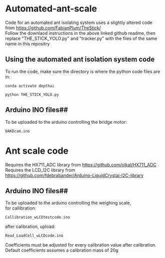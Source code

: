 # Automated-ant-scale
Code for an automated ant isolating system uses a slightly altered code from https://github.com/FabianPlum/TheStick/ \
Follow the downlaod instructions in the above linked github readme, then replace "THE_STICK_YOLO.py" and "tracker.py" with the files of the same name in this repositry


## Using the automated ant isolation system code ##
To run the code, make sure the directory is where the python code files are in:

```
conda activate depthai

python THE_STICK_YOLO.py
```


## Arduino INO files##
To be uploaded to the arduino controlling the bridge motor:
```
OAKDcam.ino
```


# Ant scale code
Requires the HX711_ADC library from https://github.com/olkal/HX711_ADC
Requires the LCD_I2C library from https://github.com/fdebrabander/Arduino-LiquidCrystal-I2C-library

## Arduino INO files##
To be uploaded to the arduino controlling the weighing scale,\
for callibration:
```
Callibration_wLCDtestcode.ino
```
after calibration, upload:
```
Read_LoadCell_wLCDcode.ino
```
Coefficients must be adjusted for every calibration value after calibration. Default coefficients assumes a calibration mass of 20g
